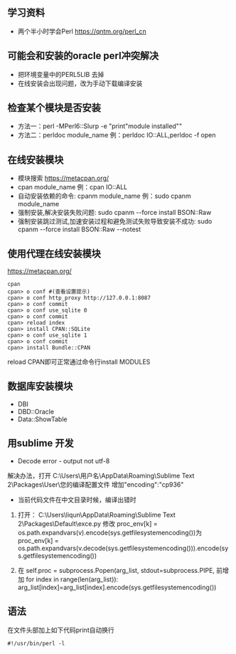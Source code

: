 ## 学习资料
- 两个半小时学会Perl https://qntm.org/perl_cn

## 可能会和安装的oracle perl冲突解决
- 把环境变量中的PERL5LIB 去掉
- 在线安装会出现问题，改为手动下载编译安装

## 检查某个模块是否安装
- 方法一：perl -MPerl6::Slurp -e "print\"module installed\""
- 方法二：perldoc module_name 例：perldoc IO::ALL,perldoc -f open

## 在线安装模块
- 模块搜索 https://metacpan.org/
- cpan module_name 例：cpan IO::ALL
- 自动安装依赖的命令: cpanm module_name 例：sudo cpanm module_name
- 强制安装,解决安装失败问题: sudo cpanm --force install BSON::Raw
- 强制安装跳过测试,加速安装过程和避免测试失败导致安装不成功: sudo cpanm --force install BSON::Raw --notest   

## 使用代理在线安装模块
https://metacpan.org/

```shell
cpan
cpan> o conf #(查看设置提示)
cpan> o conf http_proxy http://127.0.0.1:8087
cpan> o conf commit
cpan> o conf use_sqlite 0
cpan> o conf commit
cpan> reload index
cpan> install CPAN::SQLite
cpan> o conf use_sqlite 1
cpan> o conf commit
cpan> install Bundle::CPAN
```

reload CPAN即可正常通过命令行install MODULES

## 数据库安装模块
- DBI
- DBD::Oracle
- Data::ShowTable

## 用sublime 开发
- Decode error - output not utf-8

解决办法，打开
C:\Users\用户名\AppData\Roaming\Sublime Text 2\Packages\User\您的编译配置文件 
增加"encoding":"cp936" 

- 当前代码文件在中文目录时候，编译出错时

1. 打开： C:\Users\liqun\AppData\Roaming\Sublime Text 2\Packages\Default\exce.py
修改 proc_env[k] = os.path.expandvars(v).encode(sys.getfilesystemencoding())为  proc_env[k] = os.path.expandvars(v.decode(sys.getfilesystemencoding())).encode(sys.getfilesystemencoding()) 

2. 在 self.proc = subprocess.Popen(arg_list, stdout=subprocess.PIPE, 
前增加 
for index in range(len(arg_list)):  
    arg_list[index]=arg_list[index].encode(sys.getfilesystemencoding()) 


## 语法
在文件头部加上如下代码print自动换行

```
#!/usr/bin/perl -l

```
